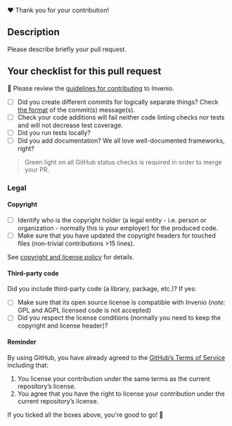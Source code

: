 ❤️ Thank you for your contribution!

## Description
Please describe briefly your pull request.

## Your checklist for this pull request
🚨 Please review the [guidelines for contributing](https://invenio.readthedocs.io/en/latest/community/contribution-guide.html) to Invenio.

- [ ] Did you create different commits for logically separate things? Check [the format](https://invenio.readthedocs.io/en/latest/community/contribution-guide.html#commit-messages) of the commit(s) message(s).
- [ ] Check your code additions will fail neither code linting checks nor tests and will not decrease test coverage.
- [ ] Did you run tests locally?
- [ ] Did you add documentation? We all love well-documented frameworks, right?

> Green light on all GitHub status checks is required in order to merge your PR.

### Legal

#### Copyright

- [ ] Identify who is the copyright holder (a legal entity - i.e. person or organization - normally this is your employer) for the produced code.
- [ ] Make sure that you have updated the copyright headers for touched files (non-trivial contributions >15 lines).

See [copyright and license policy](https://invenio.readthedocs.io/en/latest/community/maintainers-guide/copyright-policy.html) for details.

#### Third-party code

Did you include third-party code (a library, package, etc.)? If yes:

- [ ] Make sure that its open source license is compatible with Invenio (*note:* GPL and AGPL licensed code is not accepted)
- [ ] Did you respect the license conditions (normally you need to keep the copyright and license header)?

#### Reminder

By using GitHub, you have already agreed to the [GitHub’s Terms of Service](https://help.github.com/articles/github-terms-of-service/#6-contributions-under-repository-license) including that:

1. You license your contribution under the same terms as the current repository’s license.
2. You agree that you have the right to license your contribution under the current repository’s license.


If you ticked all the boxes above, you're good to go! :rocket:
